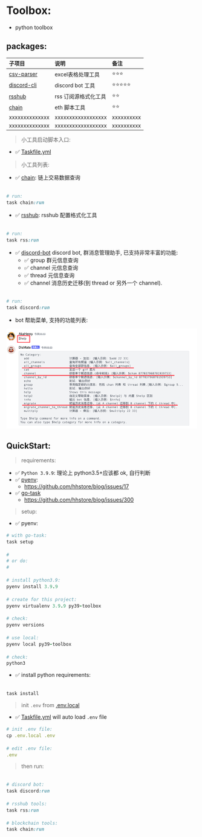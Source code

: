 # Toolbox:

- python toolbox

## packages:

| 子项目                                         | 说明                           | 备注                |
|:--------------------------------------------|:-----------------------------|:------------------|
| [csv-parser](packages/csv-parser)           | excel表格处理工具                  | ⭐⭐⭐               |
| [discord-cli](packages/discord-cli)         | discord bot 工具               | ⭐⭐⭐⭐⭐             |
| [rsshub](packages/rsshub)                   | rss 订阅源格式化工具                 | ⭐⭐                |
| [chain](packages/chain)                     | eth 脚本工具                     | ⭐⭐                |
| xxxxxxxxxxxxxx                              | xxxxxxxxxxxxxxxxxx           | xxxxxxxxxx        |
| xxxxxxxxxxxxxx                              | xxxxxxxxxxxxxxxxxx           | xxxxxxxxxx        |

> 小工具启动脚本入口:

- ✅ [Taskfile.yml](Taskfile.yml)

> 小工具列表:

- ✅ [chain](packages/chain/run.py): 链上交易数据查询

```ruby

# run:
task chain:run

```

- ✅ [rsshub](packages/rsshub/run.py): rsshub 配置格式化工具

```ruby

# run:
task rss:run

```

- ✅ [discord-bot](packages/discord-cli/readme.md) discord bot, 群消息管理助手, 已支持非常丰富的功能:
    - ✅ group 群元信息查询
    - ✅ channel 元信息查询
    - ✅ thread 元信息查询
    - ✅ channel 消息历史迁移(到 thread or 另外一个 channel).

```ruby

# run:
task discord:run

```

- bot 帮助菜单, 支持的功能列表:

![](packages/discord-cli/img.png)

## QuickStart:

> requirements:

- ✅ `Python 3.9.9`: 理论上 python3.5+应该都 ok, 自行判断
- ✅ [pyenv](https://github.com/pyenv/pyenv-installer):
    - https://github.com/hhstore/blog/issues/17
- ✅ [go-task](https://github.com/go-task/task)
    - https://github.com/hhstore/blog/issues/300

> setup:

- ✅ pyenv:

```ruby
# with go-task:
task setup

#
# or do:
#

# install python3.9:
pyenv install 3.9.9

# create for this project:
pyenv virtualenv 3.9.9 py39-toolbox

# check:
pyenv versions

# use local:
pyenv local py39-toolbox 

# check:
python3
```

- ✅ install python requirements:

```ruby

task install

```

> init `.env` from [.env.local](.env.local)

- ✅ [Taskfile.yml](Taskfile.yml) will auto load `.env` file

```ruby
# init .env file:
cp .env.local .env

# edit .env file:
.env
```

> then run:

```ruby

# discord bot:
task discord:run

# rsshub tools:
task rss:run

# blockchain tools:
task chain:run

```